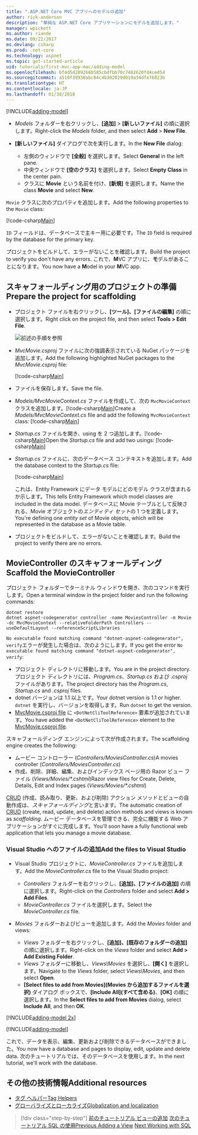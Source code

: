 ```yaml
---
title: ".ASP.NET Core MVC アプリへのモデルの追加"
author: rick-anderson
description: "単純な ASP.NET Core アプリケーションにモデルを追加します。"
manager: wpickett
ms.author: riande
ms.date: 09/22/2017
ms.devlang: csharp
ms.prod: .net-core
ms.technology: aspnet
ms.topic: get-started-article
uid: tutorials/first-mvc-app-mac/adding-model
ms.openlocfilehash: bf4d5d289266b585cbdfbb70c7482620fd4ced54
ms.sourcegitcommit: a510f38930abc84c4b302029d019a34dfe76823b
ms.translationtype: HT
ms.contentlocale: ja-JP
ms.lasthandoff: 01/30/2018
---
```

[!INCLUDE[adding-model](../../includes/mvc-intro/adding-model1.md)]

* <span data-ttu-id="e0fd8-103">*Models* フォルダーを右クリックし、**[追加]** > **[新しいファイル]** の順に選択します。</span><span class="sxs-lookup"><span data-stu-id="e0fd8-103">Right-click the *Models* folder, and then select **Add** > **New File**.</span></span> 
* <span data-ttu-id="e0fd8-104">**[新しいファイル]** ダイアログで次を実行します。</span><span class="sxs-lookup"><span data-stu-id="e0fd8-104">In the **New File** dialog:</span></span>

  * <span data-ttu-id="e0fd8-105">左側のウィンドウで **[全般]** を選択します。</span><span class="sxs-lookup"><span data-stu-id="e0fd8-105">Select **General** in the left pane.</span></span>
  * <span data-ttu-id="e0fd8-106">中央ウィンドウで **[空のクラス]** を選択します。</span><span class="sxs-lookup"><span data-stu-id="e0fd8-106">Select **Empty Class** in the center pain.</span></span>
  * <span data-ttu-id="e0fd8-107">クラスに **Movie** という名前を付け、**[新規]** を選択します。</span><span class="sxs-lookup"><span data-stu-id="e0fd8-107">Name the class **Movie** and select **New**.</span></span>

<span data-ttu-id="e0fd8-108">`Movie` クラスに次のプロパティを追加します。</span><span class="sxs-lookup"><span data-stu-id="e0fd8-108">Add the following properties to the `Movie` class:</span></span>

[!code-csharp[Main](../../tutorials/first-mvc-app/start-mvc/sample/MvcMovie/Models/MovieNoEF.cs?name=snippet_1)]

<span data-ttu-id="e0fd8-109">`ID` フィールドは、データベースで主キー用に必要です。</span><span class="sxs-lookup"><span data-stu-id="e0fd8-109">The `ID` field is required by the database for the primary key.</span></span>

<span data-ttu-id="e0fd8-110">プロジェクトをビルドして、エラーがないことを確認します。</span><span class="sxs-lookup"><span data-stu-id="e0fd8-110">Build the project to verify you don't have any errors.</span></span> <span data-ttu-id="e0fd8-111">これで、**M**VC アプリに、**モ**デルがあることになります。</span><span class="sxs-lookup"><span data-stu-id="e0fd8-111">You now have a **M**odel in your **M**VC app.</span></span>

## <a name="prepare-the-project-for-scaffolding"></a><span data-ttu-id="e0fd8-112">スキャフォールディング用のプロジェクトの準備</span><span class="sxs-lookup"><span data-stu-id="e0fd8-112">Prepare the project for scaffolding</span></span>

- <span data-ttu-id="e0fd8-113">プロジェクト ファイルを右クリックし、**[ツール]、[ファイルの編集]** の順に選択します。</span><span class="sxs-lookup"><span data-stu-id="e0fd8-113">Right click on the project file, and then select **Tools > Edit File**.</span></span>

  ![前述の手順を参照](adding-model/_static/1.png)

- <span data-ttu-id="e0fd8-115">*MvcMovie.csproj* ファイルに次の強調表示されている NuGet パッケージを追加します。</span><span class="sxs-lookup"><span data-stu-id="e0fd8-115">Add the following highlighted NuGet packages to the *MvcMovie.csproj* file:</span></span>
             
  [!code-csharp[Main](../first-mvc-app-xplat/start-mvc/sample/MvcMovie/MvcMovie.csproj?highlight=7,10)]

- <span data-ttu-id="e0fd8-116">ファイルを保存します。</span><span class="sxs-lookup"><span data-stu-id="e0fd8-116">Save the file.</span></span>

- <span data-ttu-id="e0fd8-117">*Models/MvcMovieContext.cs* ファイルを作成して、次の `MvcMovieContext` クラスを追加します。[!code-csharp[Main](../../tutorials/first-mvc-app-xplat/start-mvc/sample/MvcMovie/Models/MvcMovieContext.cs)]</span><span class="sxs-lookup"><span data-stu-id="e0fd8-117">Create a *Models/MvcMovieContext.cs* file and add the following `MvcMovieContext` class:  [!code-csharp[Main](../../tutorials/first-mvc-app-xplat/start-mvc/sample/MvcMovie/Models/MvcMovieContext.cs)]</span></span>
   
- <span data-ttu-id="e0fd8-118">*Startup.cs* ファイルを開き、using を 2 つ追加します。[!code-csharp[Main](../../tutorials/first-mvc-app-xplat/start-mvc/sample/MvcMovie/Startup.cs?name=snippet1&highlight=1,2)]</span><span class="sxs-lookup"><span data-stu-id="e0fd8-118">Open the *Startup.cs* file and add two usings:  [!code-csharp[Main](../../tutorials/first-mvc-app-xplat/start-mvc/sample/MvcMovie/Startup.cs?name=snippet1&highlight=1,2)]</span></span>

- <span data-ttu-id="e0fd8-119">*Startup.cs* ファイルに、次のデータベース コンテキストを追加します。</span><span class="sxs-lookup"><span data-stu-id="e0fd8-119">Add the database context to the *Startup.cs* file:</span></span>

   [!code-csharp[Main](../../tutorials/first-mvc-app-xplat/start-mvc/sample/MvcMovie/Startup.cs?name=snippet2&highlight=6-7)]

  <span data-ttu-id="e0fd8-120">これは、Entity Framework にデータ モデルにどのモデル クラスが含まれるか示します。</span><span class="sxs-lookup"><span data-stu-id="e0fd8-120">This tells Entity Framework which model classes are included in the data model.</span></span> <span data-ttu-id="e0fd8-121">データベースに Movie テーブルとして反映される、Movie オブジェクトの*エンティティ セット*の 1 つを定義します。</span><span class="sxs-lookup"><span data-stu-id="e0fd8-121">You're defining one *entity set* of Movie objects, which will be represented in the database as a Movie table.</span></span>

- <span data-ttu-id="e0fd8-122">プロジェクトをビルドして、エラーがないことを確認します。</span><span class="sxs-lookup"><span data-stu-id="e0fd8-122">Build the project to verify there are no errors.</span></span>

## <a name="scaffold-the-moviecontroller"></a><span data-ttu-id="e0fd8-123">MovieController のスキャフォールディング</span><span class="sxs-lookup"><span data-stu-id="e0fd8-123">Scaffold the MovieController</span></span>

<span data-ttu-id="e0fd8-124">プロジェクト フォルダーでターミナル ウィンドウを開き、次のコマンドを実行します。</span><span class="sxs-lookup"><span data-stu-id="e0fd8-124">Open a terminal window in the project folder and run the following commands:</span></span>

```
dotnet restore
dotnet aspnet-codegenerator controller -name MoviesController -m Movie -dc MvcMovieContext --relativeFolderPath Controllers --useDefaultLayout --referenceScriptLibraries 
```
<span data-ttu-id="e0fd8-125">`No executable found matching command "dotnet-aspnet-codegenerator", verify`エラーが発生した場合は、次のようにします。</span><span class="sxs-lookup"><span data-stu-id="e0fd8-125">If you get the error `No executable found matching command "dotnet-aspnet-codegenerator", verify`:</span></span>

 * <span data-ttu-id="e0fd8-126">プロジェクト ディレクトリに移動します。</span><span class="sxs-lookup"><span data-stu-id="e0fd8-126">You are in the project directory.</span></span> <span data-ttu-id="e0fd8-127">プロジェクト ディレクトリには、*Program.cs*、*Startup.cs* および *.csproj* ファイルがあります。</span><span class="sxs-lookup"><span data-stu-id="e0fd8-127">The project directory has the *Program.cs*, *Startup.cs* and *.csproj* files.</span></span>
 * <span data-ttu-id="e0fd8-128">dotnet バージョンは 1.1 以上です。</span><span class="sxs-lookup"><span data-stu-id="e0fd8-128">Your dotnet version is 1.1 or higher.</span></span> <span data-ttu-id="e0fd8-129">`dotnet` を実行し、バージョンを取得します。</span><span class="sxs-lookup"><span data-stu-id="e0fd8-129">Run `dotnet` to get the version.</span></span>
 * <span data-ttu-id="e0fd8-130">[MvcMovie.csproj file](#prepare-the-project-for-scaffolding) に `<DotNetCliToolReference>` 要素が追加されています。</span><span class="sxs-lookup"><span data-stu-id="e0fd8-130">You have added the `<DotNetCliToolReference>` element to the [MvcMovie.csproj file](#prepare-the-project-for-scaffolding).</span></span>
 
<!--
> [!NOTE]
> If you get an error when the scaffolding command runs, see [issue 444 in the scaffolding repository](https://github.com/aspnet/scaffolding/issues/444) for a workaround.
-->

<span data-ttu-id="e0fd8-131">スキャフォールディング エンジンによって次が作成されます。</span><span class="sxs-lookup"><span data-stu-id="e0fd8-131">The scaffolding engine creates the following:</span></span>

* <span data-ttu-id="e0fd8-132">ムービー コントローラー (*Controllers/MoviesController.cs*)</span><span class="sxs-lookup"><span data-stu-id="e0fd8-132">A movies controller (*Controllers/MoviesController.cs*)</span></span>
* <span data-ttu-id="e0fd8-133">作成、削除、詳細、編集、およびインデックス ページ用の Razor ビュー ファイル (*Views/Movies/\*.cshtml*)</span><span class="sxs-lookup"><span data-stu-id="e0fd8-133">Razor view files for Create, Delete, Details, Edit and Index pages (*Views/Movies/\*.cshtml*)</span></span>

<span data-ttu-id="e0fd8-134">[CRUD](https://wikipedia.org/wiki/Create,_read,_update_and_delete) (作成、読み取り、更新、および削除) アクション メソッドとビューの自動作成は、*スキャフォールディング*と言います。</span><span class="sxs-lookup"><span data-stu-id="e0fd8-134">The automatic creation of [CRUD](https://wikipedia.org/wiki/Create,_read,_update_and_delete) (create, read, update, and delete) action methods and views is known as *scaffolding*.</span></span> <span data-ttu-id="e0fd8-135">ムービー データベースを管理できる、完全に機能する Web アプリケーションがすぐに完成します。</span><span class="sxs-lookup"><span data-stu-id="e0fd8-135">You'll soon have a fully functional web application that lets you manage a movie database.</span></span>

### <a name="add-the-files-to-visual-studio"></a><span data-ttu-id="e0fd8-136">Visual Studio へのファイルの追加</span><span class="sxs-lookup"><span data-stu-id="e0fd8-136">Add the files to Visual Studio</span></span>

* <span data-ttu-id="e0fd8-137">Visual Studio プロジェクトに、*MovieController.cs* ファイルを追加します。</span><span class="sxs-lookup"><span data-stu-id="e0fd8-137">Add the *MovieController.cs* file to the Visual Studio project:</span></span>

  * <span data-ttu-id="e0fd8-138">*Controllers* フォルダーを右クリックし、**[追加]、[ファイルの追加]** の順に選択します。</span><span class="sxs-lookup"><span data-stu-id="e0fd8-138">Right-click on the *Controllers* folder and select **Add > Add Files**.</span></span>
  * <span data-ttu-id="e0fd8-139">*MovieController.cs* ファイルを選択します。</span><span class="sxs-lookup"><span data-stu-id="e0fd8-139">Select the *MovieController.cs* file.</span></span>

* <span data-ttu-id="e0fd8-140">*Movies* フォルダーおよびビューを追加します。</span><span class="sxs-lookup"><span data-stu-id="e0fd8-140">Add the *Movies* folder and views:</span></span>

  * <span data-ttu-id="e0fd8-141">*Views* フォルダーを右クリックし、**[追加]、[既存のフォルダーの追加]** の順に選択します。</span><span class="sxs-lookup"><span data-stu-id="e0fd8-141">Right-click on the *Views* folder and select **Add > Add Existing Folder**.</span></span>
  * <span data-ttu-id="e0fd8-142">*Views* フォルダーに移動し、*Views\Movies* を選択し、**[開く]** を選択します。</span><span class="sxs-lookup"><span data-stu-id="e0fd8-142">Navigate to the *Views* folder, select *Views\Movies*, and then select **Open**.</span></span>
  * <span data-ttu-id="e0fd8-143">**[Select files to add from Movies]\(Movies から追加するファイルを選択\)** ダイアログ ボックスで、**[Include All]\(すべて含める\)**、**[OK]** の順に選択します。</span><span class="sxs-lookup"><span data-stu-id="e0fd8-143">In the **Select files to add from Movies** dialog, select **Include All**, and then **OK**.</span></span>

[!INCLUDE[adding-model 2x](../../includes/mvc-intro/adding-model2xp.md)]

[!INCLUDE[adding-model](../../includes/mvc-intro/adding-model3.md)]

<span data-ttu-id="e0fd8-144">これで、データを表示、編集、更新および削除できるデータベースができました。</span><span class="sxs-lookup"><span data-stu-id="e0fd8-144">You now have a database and pages to display, edit, update and delete data.</span></span> <span data-ttu-id="e0fd8-145">次のチュートリアルでは、そのデータベースを使用します。</span><span class="sxs-lookup"><span data-stu-id="e0fd8-145">In the next tutorial, we'll work with the database.</span></span>

## <a name="additional-resources"></a><span data-ttu-id="e0fd8-146">その他の技術情報</span><span class="sxs-lookup"><span data-stu-id="e0fd8-146">Additional resources</span></span>

* [<span data-ttu-id="e0fd8-147">タグ ヘルパー</span><span class="sxs-lookup"><span data-stu-id="e0fd8-147">Tag Helpers</span></span>](xref:mvc/views/tag-helpers/intro)
* [<span data-ttu-id="e0fd8-148">グローバライズとローカライズ</span><span class="sxs-lookup"><span data-stu-id="e0fd8-148">Globalization and localization</span></span>](xref:fundamentals/localization)

>[!div class="step-by-step"]
<span data-ttu-id="e0fd8-149">[前のチュートリアル ビューの追加](adding-view.md)
[次のチュートリアル SQL の使用](working-with-sql.md)</span><span class="sxs-lookup"><span data-stu-id="e0fd8-149">[Previous Adding a View](adding-view.md)
[Next Working with SQL](working-with-sql.md)</span></span>  
